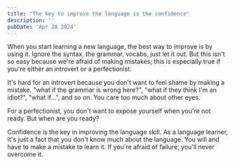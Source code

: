 ```yaml
---
title: "The key to improve the language is the confidence"
description: ''
pubDate: 'Apr 28 2024'
---
```


When you start learning a new language, the best way to improve is by using it. Ignore the syntax, the grammar, vocabs, just let it out. But this isn't so easy because we're afraid of making mistakes; this is especially true if you're either an introvert or a perfectionist. 

It's hard for an introvert because you don't want to feel shame by making a mistake. "what if the grammar is wrong here?", "what if they think I'm an idiot?", "what if...", and so on. You care too much about other eyes.

For a perfectionist, you don't want to expose yourself when you're not ready. But when are you ready? 

Confidence is the key in improving the language skill. As a language learner, It's just a fact that you don't know much about the language. You will and have to make a mistake to learn it. If you're afraid of failure, you'll never overcome it.